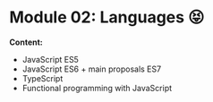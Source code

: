 # Module 02: Languages 😝

**Content:**

- JavaScript ES5
- JavaScript ES6 + main proposals ES7
- TypeScript
- Functional programming with JavaScript
